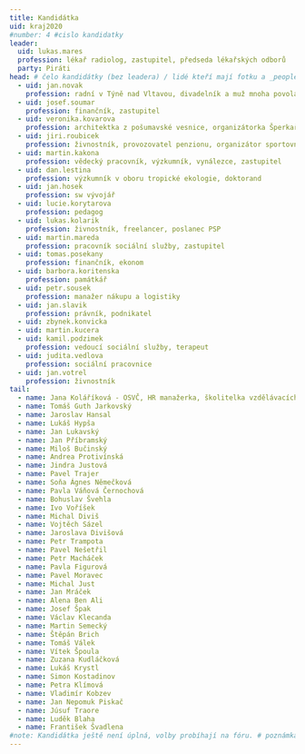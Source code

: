 ```yaml
---
title: Kandidátka
uid: kraj2020
#number: 4 #cislo kandidatky
leader:
  uid: lukas.mares
  profession: lékař radiolog, zastupitel, předseda lékařských odborů
  party: Piráti
head: # čelo kandidátky (bez leadera) / lidé kteří mají fotku a _people/jmeno.md
  - uid: jan.novak
    profession: radní v Týně nad Vltavou, divadelník a muž mnoha povolání
  - uid: josef.soumar
    profession: finančník, zastupitel
  - uid: veronika.kovarova
    profession: architektka z pošumavské vesnice, organizátorka Šperkařského workshopu ve Volyni, šperkařka a propagátorka řemesel a ruční práce, bojovnice za pestrou krajinu a kvalitní veřejný prostor
  - uid: jiri.roubicek
    profession: živnostník, provozovatel penzionu, organizátor sportovních a kulturních akcí, propagátor skateboardingu
  - uid: martin.kakona
    profession: vědecký pracovník, výzkumník, vynálezce, zastupitel
  - uid: dan.lestina
    profession: výzkumník v oboru tropické ekologie, doktorand
  - uid: jan.hosek
    profession: sw vývojář
  - uid: lucie.korytarova
    profession: pedagog
  - uid: lukas.kolarik
    profession: živnostník, freelancer, poslanec PSP
  - uid: martin.mareda
    profession: pracovník sociální služby, zastupitel
  - uid: tomas.posekany
    profession: finančník, ekonom
  - uid: barbora.koritenska
    profession: památkář
  - uid: petr.sousek
    profession: manažer nákupu a logistiky
  - uid: jan.slavik
    profession: právník, podnikatel
  - uid: zbynek.konvicka
  - uid: martin.kucera
  - uid: kamil.podzimek
    profession: vedoucí sociální služby, terapeut
  - uid: judita.vedlova
    profession: sociální pracovnice
  - uid: jan.votrel
    profession: živnostník
tail: 
  - name: Jana Koláříková - OSVČ, HR manažerka, školitelka vzdělávacích kurzů pro dospělé
  - name: Tomáš Guth Jarkovský
  - name: Jaroslav Hansal
  - name: Lukáš Hypša
  - name: Jan Lukavský
  - name: Jan Příbramský
  - name: Miloš Bučinský
  - name: Andrea Protivínská
  - name: Jindra Justová
  - name: Pavel Trajer
  - name: Soňa Ágnes Němečková
  - name: Pavla Váňová Černochová
  - name: Bohuslav Švehla
  - name: Ivo Voříšek
  - name: Michal Diviš
  - name: Vojtěch Sázel
  - name: Jaroslava Divišová
  - name: Petr Trampota
  - name: Pavel Nešetřil
  - name: Petr Macháček
  - name: Pavla Figurová
  - name: Pavel Moravec
  - name: Michal Just 
  - name: Jan Mráček
  - name: Alena Ben Ali
  - name: Josef Špak
  - name: Václav Klecanda
  - name: Martin Semecký
  - name: Štěpán Brich
  - name: Tomáš Válek
  - name: Vítek Špoula
  - name: Zuzana Kudláčková
  - name: Lukáš Krystl
  - name: Simon Kostadinov
  - name: Petra Klímová
  - name: Vladimír Kobzev
  - name: Jan Nepomuk Piskač
  - name: Júsuf Traore
  - name: Luděk Blaha
  - name: František Švadlena
#note: Kandidátka ještě není úplná, volby probíhají na fóru. # poznámka pod kanidátku
---
```

